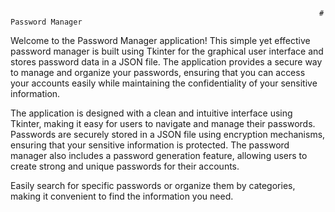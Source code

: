                                                                          # Password Manager

Welcome to the Password Manager application! This simple yet effective password manager is built using Tkinter for the graphical user interface and stores password data in a JSON file. The application provides a secure way to manage and organize your passwords, ensuring that you can access your accounts easily while maintaining the confidentiality of your sensitive information.
  
The application is designed with a clean and intuitive interface using Tkinter, making it easy for users to navigate and manage their passwords.
Passwords are securely stored in a JSON file using encryption mechanisms, ensuring that your sensitive information is protected.
The password manager also includes a password generation feature, allowing users to create strong and unique passwords for their accounts.

Easily search for specific passwords or organize them by categories, making it convenient to find the information you need.
